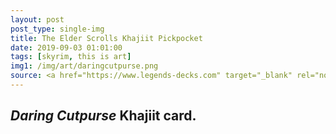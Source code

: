 ```yaml
---
layout: post
post_type: single-img
title: The Elder Scrolls Khajiit Pickpocket
date: 2019-09-03 01:01:00
tags: [skyrim, this is art]
img1: /img/art/daringcutpurse.png
source: <a href="https://www.legends-decks.com" target="_blank" rel="nofollow">Legends Decks</a>
---
```

## *Daring Cutpurse* Khajiit card.
